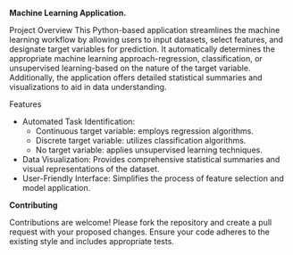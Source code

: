 <b>Machine Learning Application.</b>

Project Overview
This Python-based application streamlines the machine learning workflow by allowing users to input datasets, select features, and designate target variables for prediction. 
It automatically determines the appropriate machine learning approach-regression, classification, or unsupervised learning-based on the nature of the target variable. Additionally, the application offers detailed statistical summaries and visualizations to aid in data understanding.

Features
- Automated Task Identification:
    - Continuous target variable: employs regression algorithms.
    - Discrete target variable: utilizes classification algorithms.
    - No target variable: applies unsupervised learning techniques.
- Data Visualization: Provides comprehensive statistical summaries and visual representations of the dataset.
- User-Friendly Interface: Simplifies the process of feature selection and model application.

<b>Contributing</b>

Contributions are welcome! Please fork the repository and create a pull request with your proposed changes. Ensure your code adheres to the existing style and includes appropriate tests.
